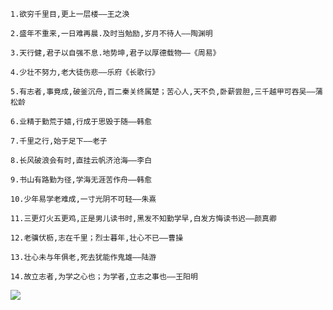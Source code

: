 

    1.欲穷千里目,更上一层楼——王之涣

    2.盛年不重来,一日难再晨.及时当勉励,岁月不待人——陶渊明

    3.天行健,君子以自强不息.地势坤,君子以厚德载物——《周易》
    
    4.少壮不努力,老大徒伤悲——乐府《长歌行》
    
    5.有志者,事竟成,破釜沉舟,百二秦关终属楚；苦心人,天不负,卧薪尝胆,三千越甲可吞吴——蒲松龄
    
    6.业精于勤荒于嬉,行成于思毁于随——韩愈
    
    7.千里之行,始于足下——老子
    
    8.长风破浪会有时,直挂云帆济沧海——李白 
    
    9.书山有路勤为径,学海无涯苦作舟——韩愈
    
    10.少年易学老难成,一寸光阴不可轻——朱熹
    
    11.三更灯火五更鸡,正是男儿读书时,黑发不知勤学早,白发方悔读书迟——颜真卿
    
    12.老骥伏枥,志在千里；烈士暮年,壮心不已——曹操
    
    13.壮心未与年俱老,死去犹能作鬼雄——陆游
    
    14.故立志者,为学之心也；为学者,立志之事也——王阳明
![](http://res.der-matech.com.cn/upload/config/2019080805504427362.jpg)